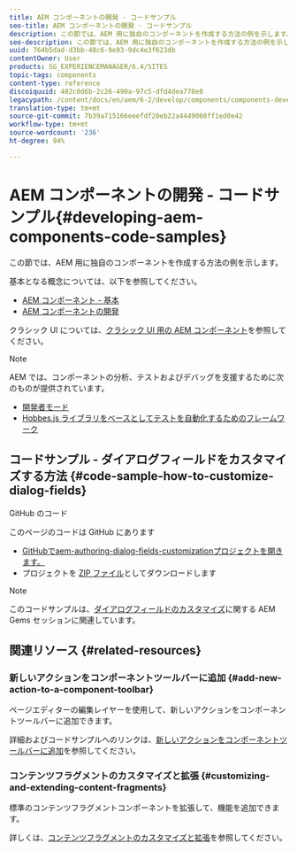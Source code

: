 ```yaml
---
title: AEM コンポーネントの開発 - コードサンプル
seo-title: AEM コンポーネントの開発 - コードサンプル
description: この節では、AEM 用に独自のコンポーネントを作成する方法の例を示します。
seo-description: この節では、AEM 用に独自のコンポーネントを作成する方法の例を示します。
uuid: 764b5dad-d3bb-48c6-9e93-9dc4e3f623db
contentOwner: User
products: SG_EXPERIENCEMANAGER/6.4/SITES
topic-tags: components
content-type: reference
discoiquuid: 402c0d6b-2c26-490a-97c5-dfd4dea778e0
legacypath: /content/docs/en/aem/6-2/develop/components/components-develop
translation-type: tm+mt
source-git-commit: 7b39a715166eeefdf20eb22a4449068ff1ed0e42
workflow-type: tm+mt
source-wordcount: '236'
ht-degree: 94%

---
```



# AEM コンポーネントの開発 - コードサンプル{#developing-aem-components-code-samples}

この節では、AEM 用に独自のコンポーネントを作成する方法の例を示します。

基本となる概念については、以下を参照してください。

* [AEM コンポーネント - 基本](/help/sites-developing/components-basics.md)
* [AEM コンポーネントの開発](/help/sites-developing/developing-components.md)

クラシック UI については、[クラシック UI 用の AEM コンポーネント](/help/sites-developing/developing-components-classic.md)を参照してください。

>[!NOTE]
>
>AEM では、コンポーネントの分析、テストおよびデバッグを支援するために次のものが提供されています。
>
>* [開発者モード](/help/sites-developing/developer-mode.md)
>* [Hobbes.js ライブラリをベースとしてテストを自動化するためのフレームワーク](/help/sites-developing/hobbes.md)

>



## コードサンプル - ダイアログフィールドをカスタマイズする方法 {#code-sample-how-to-customize-dialog-fields}

GitHub のコード

このページのコードは GitHub にあります

* [GitHubでaem-authoring-dialog-fields-customizationプロジェクトを開きます。](https://github.com/Adobe-Marketing-Cloud/aem-authoring-dialog-fields-customization)
* プロジェクトを [ZIP ファイル](https://github.com/Adobe-Marketing-Cloud/aem-authoring-dialog-fields-customization/archive/master.zip)としてダウンロードします

>[!NOTE]
>
>このコードサンプルは、[ダイアログフィールドのカスタマイズ](https://docs.adobe.com/content/ddc/en/gems/customizing-dialog-fields-in-touch-ui.html)に関する AEM Gems セッションに関連しています。

## 関連リソース {#related-resources}

### 新しいアクションをコンポーネントツールバーに追加 {#add-new-action-to-a-component-toolbar}

ページエディターの編集レイヤーを使用して、新しいアクションをコンポーネントツールバーに追加できます。

詳細およびコードサンプルへのリンクは、[新しいアクションをコンポーネントツールバーに追加](/help/sites-developing/customizing-page-authoring-touch.md#add-new-action-to-a-component-toolbar)を参照してください。

### コンテンツフラグメントのカスタマイズと拡張 {#customizing-and-extending-content-fragments}

標準のコンテンツフラグメントコンポーネントを拡張して、機能を追加できます。

詳しくは、[コンテンツフラグメントのカスタマイズと拡張](/help/sites-developing/customizing-content-fragments.md)を参照してください。

